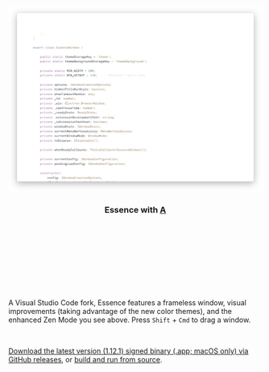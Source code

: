 [![Download Essence](showcase/v1.12/A/zen.png)](https://github.com/flagello/essence/releases/latest)
<h3 align="center">Essence with <a href="https://github.com/flagello/A.tmTheme">A</a></h3>

<br><br><br><br><br><br><br><br>

<p>A Visual Studio Code fork, Essence features a frameless window, visual improvements (taking advantage of the new color themes), and the enhanced Zen Mode you see above. Press <code>Shift</code> + <code>Cmd</code> to drag a window.</p>

<br>

[Download the latest version (1.12.1) signed binary (.app; macOS only) via GitHub releases](https://github.com/flagello/essence/releases/latest), or [build and run from source](https://github.com/Microsoft/vscode/wiki/How-to-Contribute#build-and-run-from-source).
